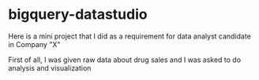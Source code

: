 # bigquery-datastudio

Here is a mini project that I did as a requirement for data analyst candidate in Company "X"

First of all, I was given raw data about drug sales and I was asked to do analysis and visualization
